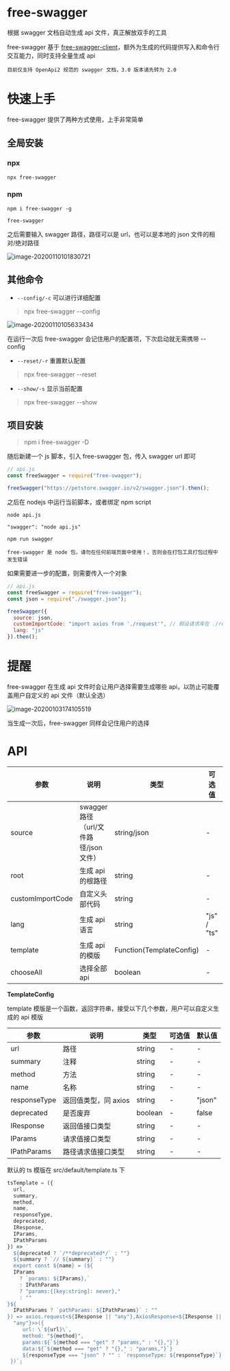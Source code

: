 # free-swagger

根据 swagger 文档自动生成 api 文件，真正解放双手的工具

free-swagger 基于 [free-swagger-client](https://www.npmjs.com/package/free-swagger-client)，额外为生成的代码提供写入和命令行交互能力，同时支持全量生成 api

`目前仅支持 OpenApi2 规范的 swagger 文档，3.0 版本请先转为 2.0`

# 快速上手

free-swagger 提供了两种方式使用，上手非常简单

## 全局安装

### npx

```
npx free-swagger
```

### npm

```
npm i free-swagger -g
```

```
free-swagger
```

之后需要输入 swagger 路径，路径可以是 url，也可以是本地的 json 文件的相对/绝对路径

![image-20200110101830721](https://tva1.sinaimg.cn/large/006tNbRwgy1gar910l84dj30w2042jtc.jpg)

## 其他命令

- `--config/-c` 可以进行详细配置

> npx free-swagger --config

![image-20200110105633434](https://tva1.sinaimg.cn/large/006tNbRwly1gara4kfyrmj30wq06yadw.jpg)

在运行一次后 free-swagger 会记住用户的配置项，下次启动就无需携带 --config

- `--reset/-r` 重置默认配置

> npx free-swagger --reset

- `--show/-s` 显示当前配置

> npx free-swagger --show

## 项目安装

> npm i free-swagger -D

随后新建一个 js 脚本，引入 free-swagger 包，传入 swagger url 即可

```javascript
// api.js
const freeSwagger = require("free-swagger");

freeSwagger("https://petstore.swagger.io/v2/swagger.json").then();
```

之后在 nodejs 中运行当前脚本，或者绑定 npm script

```
node api.js
```

```
"swagger": "node api.js"

npm run swagger
```

`free-swagger 是 node 包，请勿在任何前端页面中使用！，否则会在打包工具打包过程中发生错误`

如果需要进一步的配置，则需要传入一个对象

```javascript
// api.js
const freeSwagger = require("free-swagger");
const json = require("./swagger.json");

freeSwagger({
  source: json,
  customImportCode: "import axios from './request'", // 假设请求库在 ./request
  lang: "js"
}).then();
```

# 提醒

free-swagger 在生成 api 文件时会让用户选择需要生成哪些 api，以防止可能覆盖用户自定义的 api 文件（默认全选）

![image-20200103174105519](https://tva1.sinaimg.cn/large/006tNbRwgy1gajihbv47tj30uq0c2k2u.jpg)

当生成一次后，free-swagger 同样会记住用户的选择

# API

| 参数             | 说明                                   | 类型                     | 可选值      | 默认值                           |
| ---------------- | -------------------------------------- | ------------------------ | ----------- | -------------------------------- |
| source           | swagger 路径（url/文件路径/json 文件） | string/json              | -           | -                                |
| root             | 生成 api 的根路径                      | string                   | -           | 当前路径 + src/api               |
| customImportCode | 自定义头部代码                         | string                   | -           | "import axios from 'axios'"      |
| lang             | 生成 api 语言                          | string                   | "js" / "ts" | "ts"                             |
| template         | 生成 api 的模版                        | Function(TemplateConfig) | -           | 见源文件 src/default/template.ts |
| chooseAll        | 选择全部 api                           | boolean                  | -           | false                            |

**TemplateConfig**

template 模版是一个函数，返回字符串，接受以下几个参数，用户可以自定义生成的 api 模版

| 参数         | 说明                 | 类型    | 可选值 | 默认值 |
| ------------ | -------------------- | ------- | ------ | ------ |
| url          | 路径                 | string  | -      | -      |
| summary      | 注释                 | string  | -      | -      |
| method       | 方法                 | string  | -      | -      |
| name         | 名称                 | string  | -      | -      |
| responseType | 返回值类型，同 axios | string  | -      | "json" |
| deprecated   | 是否废弃             | boolean | -      | false  |
| IResponse    | 返回值接口类型       | string  | -      | -      |
| IParams      | 请求值接口类型       | string  | -      | -      |
| IPathParams  | 路径请求值接口类型   | string  | -      | -      |

默认的 ts 模版在 src/default/template.ts 下

```javascript
tsTemplate = ({
  url,
  summary,
  method,
  name,
  responseType,
  deprecated,
  IResponse,
  IParams,
  IPathParams
}) => `
  ${deprecated ? `/**deprecated*/` : ""}
  ${summary ? `// ${summary}` : ""}  
  export const ${name} = (${
  IParams
    ? `params: ${IParams},`
    : IPathParams
    ? "params:{[key:string]: never},"
    : ""
}${
  IPathParams ? `pathParams: ${IPathParams}` : ""
}) => axios.request<${IResponse || "any"},AxiosResponse<${IResponse ||
  "any"}>>({
     url: \`${url}\`, 
     method: "${method}",  
     params:${`${method === "get" ? "params," : "{},"}`}
     data:${`${method === "get" ? "{}," : "params,"}`}
     ${responseType === "json" ? "" : `responseType: ${responseType}`}
 })`;
```
